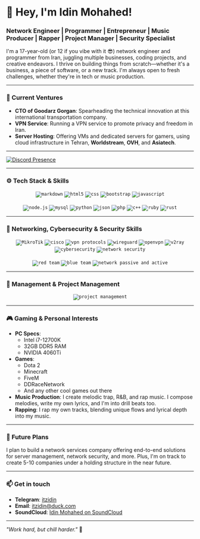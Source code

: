 # 👋 Hey, I'm Idin Mohahed!

### Network Engineer | Programmer | Entrepreneur | Music Producer | Rapper | Project Manager | Security Specialist

I'm a 17-year-old (or 12 if you vibe with it 😎) network engineer and programmer from Iran, juggling multiple businesses, coding projects, and creative endeavors. I thrive on building things from scratch—whether it's a business, a piece of software, or a new track. I'm always open to fresh challenges, whether they're in tech or music production.

---

### 💼 Current Ventures
- **CTO of Goodarz Gorgan**: Spearheading the technical innovation at this international transportation company.
- **VPN Service**: Running a VPN service to promote privacy and freedom in Iran.
- **Server Hosting**: Offering VMs and dedicated servers for gamers, using cloud infrastructure in Tehran, **Worldstream**, **OVH**, and **Asiatech**.

---

[![Discord Presence](https://lanyard.cnrad.dev/api/932027654234849330)](https://discord.com/users/932027654234849330)

---

### ⚙️ Tech Stack & Skills

<div align="center">
<code><img src="https://img.shields.io/badge/Markdown-000000?style=for-the-badge&logo=markdown&logoColor=white" alt="markdown"></code>
<code><img src="https://img.shields.io/badge/html5-%23E34F26.svg?style=for-the-badge&logo=html5&logoColor=white" alt="html5"></code>
<code><img src="https://img.shields.io/badge/css-1572B6.svg?style=for-the-badge&logo=css3&logoColor=white" alt="css"></code>
<code><img src="https://img.shields.io/badge/bootstrap-%23563D7C.svg?style=for-the-badge&logo=bootstrap&logoColor=white" alt="bootstrap"></code>
<code><img src="https://img.shields.io/badge/javascript-%23323330.svg?style=for-the-badge&logo=javascript&logoColor=%23F7DF1E" alt="javascript"></code>
<br/>
<br/>  
<code><img src="https://img.shields.io/badge/node.js-%2343853D.svg?style=for-the-badge&logo=node.js&logoColor=white" alt="node.js"></code>
<code><img src="https://img.shields.io/badge/mysql-4479A1.svg?style=for-the-badge&logo=mysql&logoColor=white" alt="mysql"></code>
<code><img src="https://img.shields.io/badge/python-3776AB.svg?style=for-the-badge&logo=python&logoColor=white" alt="python"></code>
<code><img src="https://img.shields.io/badge/json-5E5C5C?style=for-the-badge&logo=json&logoColor=white" alt="json"></code>
<code><img src="https://img.shields.io/badge/php-777BB4?style=for-the-badge&logo=php&logoColor=white" alt="php"></code>
<code><img src="https://img.shields.io/badge/C%2B%2B-00599C?style=for-the-badge&logo=c%2B%2B&logoColor=white" alt="c++"></code>
<code><img src="https://img.shields.io/badge/ruby-3776AB.svg?style=for-the-badge&logo=ruby&logoColor=white" alt="ruby"></code>
<code><img src="https://img.shields.io/badge/rust-3776AB.svg?style=for-the-badge&logo=rust&logoColor=white" alt="rust"></code>
</div>

---

### 🎨 Networking, Cybersecurity & Security Skills

<div align="center">
<code><img src="https://img.shields.io/badge/Networking%20-%23FF8000.svg?style=for-the-badge&logo=mikrotik&logoColor=white" alt="MikroTik"></code>
<code><img src="https://img.shields.io/badge/Cisco-%231BA0D7.svg?style=for-the-badge&logo=cisco&logoColor=white" alt="cisco"></code>
<code><img src="https://img.shields.io/badge/VPN%20Protocols-%23232323.svg?style=for-the-badge&logo=wireguard&logoColor=white" alt="vpn protocols"></code>
<code><img src="https://img.shields.io/badge/WireGuard-%23f05133.svg?style=for-the-badge&logo=wireguard&logoColor=white" alt="wireguard"></code>
<code><img src="https://img.shields.io/badge/OpenVPN-%2335495e.svg?style=for-the-badge&logo=openvpn&logoColor=white" alt="openvpn"></code>
<code><img src="https://img.shields.io/badge/V2Ray-%23FE0000.svg?style=for-the-badge&logoColor=white" alt="v2ray"></code>
<code><img src="https://img.shields.io/badge/Cybersecurity-%23000000.svg?style=for-the-badge&logo=cybersecurity&logoColor=white" alt="cybersecurity"></code>
<code><img src="https://img.shields.io/badge/Network%20Security-%231C1C1C.svg?style=for-the-badge&logo=networksecurity&logoColor=white" alt="network security"></code>
<br/><br/>
<code><img src="https://img.shields.io/badge/Red%20Team%20-%23FF0000.svg?style=for-the-badge&logo=hackerone&logoColor=white" alt="red team"></code>
<code><img src="https://img.shields.io/badge/Blue%20Team%20-%23267BFF.svg?style=for-the-badge&logo=hackthebox&logoColor=white" alt="blue team"></code>
<code><img src="https://img.shields.io/badge/Network%20Passive%20and%20Active-%23232323.svg?style=for-the-badge&logo=wireshark&logoColor=white" alt="network passive and active"></code>
</div>

---

### 💼 Management & Project Management

<div align="center">
<code><img src="https://img.shields.io/badge/Project Management-%23FF8000.svg?style=for-the-badge&logo=project&logoColor=white" alt="project management"></code>
</div>

---

### 🎮 Gaming & Personal Interests
- **PC Specs**:
  - Intel i7-12700K
  - 32GB DDR5 RAM
  - NVIDIA 4060Ti
- **Games**: 
  - Dota 2
  - Minecraft
  - FiveM
  - DDRaceNetwork
  - And any other cool games out there
- **Music Production**: I create melodic trap, R&B, and rap music. I compose melodies, write my own lyrics, and I'm into drill beats too.
- **Rapping**: I rap my own tracks, blending unique flows and lyrical depth into my music.

---

### 🚀 Future Plans
I plan to build a network services company offering end-to-end solutions for server management, network security, and more. Plus, I'm on track to create 5-10 companies under a holding structure in the near future.

---

### 📫 Get in touch
- **Telegram**: [itzidin](https://t.me/itzidin)
- **Email**: [itzidin@duck.com](mailto:itzidin@duck.com)
- **SoundCloud**: [Idin Mohahed on SoundCloud](https://soundcloud.com/idinmov)

---

_"Work hard, but chill harder."_ 👑
